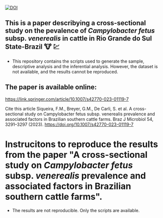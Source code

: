 [![DOI](https://zenodo.org/badge/DOI/10.1007/s42081-021-00124-0.svg)](https://doi.org/10.1007/s42770-023-01119-7)



## This is a paper describying a cross-sectional study on the pevalence of *Campylobacter fetus* subsp. *venerealis* in cattle in Rio Grande do Sul State-Brazil :cow: :chart:

- This repository contains the scripts used to generate the sample, descriptive analysis and the inferential analysis. However, the dataset is not available, and the results cannot be reproduced.

## The paper is available online:

https://link.springer.com/article/10.1007/s42770-023-01119-7

Cite this article
Siqueira, F.M., Breyer, G.M., De Carli, S. et al. A cross-sectional study on Campylobacter fetus subsp. venerealis prevalence and associated factors in Brazilian southern cattle farms. Braz J Microbiol 54, 3291–3297 (2023). https://doi.org/10.1007/s42770-023-01119-7


# Instrucitons to reproduce the results from the paper "A cross-sectional study on *Campylobacter fetus* subsp. *venerealis* prevalence and associated factors in Brazilian southern cattle farms".

- The results are not reproducible. Only the scripts are available.
